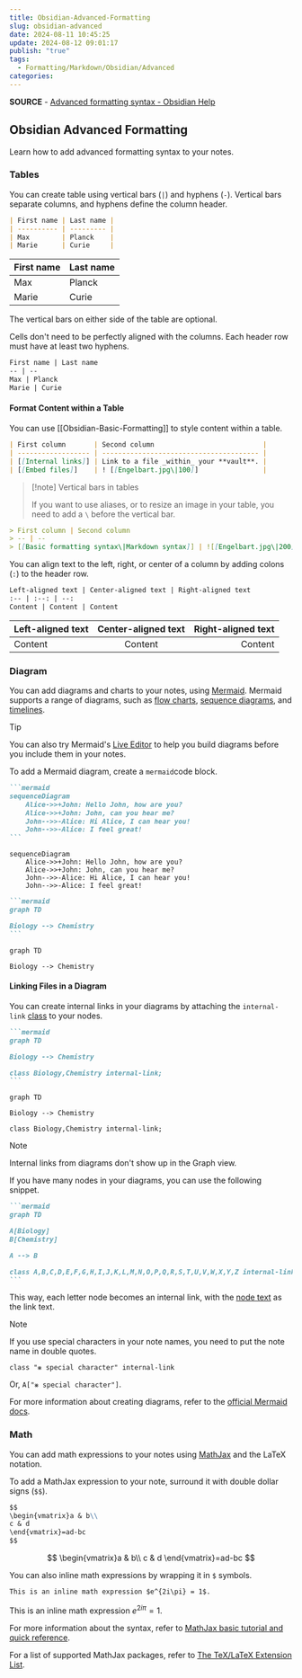 ```yaml
---
title: Obsidian-Advanced-Formatting
slug: obsidian-advanced
date: 2024-08-11 10:45:25
update: 2024-08-12 09:01:17
publish: "true"
tags:
  - Formatting/Markdown/Obsidian/Advanced
categories: 
---
```

**SOURCE** - [Advanced formatting syntax - Obsidian Help](https://help.obsidian.md/Editing+and+formatting/Advanced+formatting+syntax)

## Obsidian Advanced Formatting

Learn how to add advanced formatting syntax to your notes.

### Tables

You can create table using vertical bars (`|`) and hyphens (`-`). Vertical bars separate columns, and hyphens define the column header.

```md
| First name | Last name |
| ---------- | --------- |
| Max        | Planck    |
| Marie      | Curie     |
```

| First name | Last name |
| ---------- | --------- |
| Max        | Planck    |
| Marie      | Curie     |

The vertical bars on either side of the table are optional.

Cells don't need to be perfectly aligned with the columns. Each header row must have at least two hyphens.

```md
First name | Last name
-- | --
Max | Planck
Marie | Curie
```

#### Format Content within a Table

You can use [[Obsidian-Basic-Formatting]] to style content within a table.

```markdown
| First column       | Second column                           |
| ------------------ | --------------------------------------- |
| [[Internal links]] | Link to a file _within_ your **vault**. |
| [[Embed files]]    | ! [[Engelbart.jpg\|100]]                |
```

> [!note] Vertical bars in tables  
> 
> If you want to use aliases, or to resize an image in your table, you need to add a `\` before the vertical bar.

```md
> First column | Second column
> -- | --
> [[Basic formatting syntax\|Markdown syntax]] | ![[Engelbart.jpg\|200]]
```

You can align text to the left, right, or center of a column by adding colons (`:`) to the header row.

```md
Left-aligned text | Center-aligned text | Right-aligned text
:-- | :--: | --:
Content | Content | Content
```

Left-aligned text | Center-aligned text | Right-aligned text
:-- | :--: | --:
Content | Content | Content

### Diagram

You can add diagrams and charts to your notes, using [Mermaid](https://mermaid-js.github.io/). Mermaid supports a range of diagrams, such as [flow charts](https://mermaid.js.org/syntax/flowchart.html), [sequence diagrams](https://mermaid.js.org/syntax/sequenceDiagram.html), and [timelines](https://mermaid.js.org/syntax/timeline.html).

> [!tip]  
> You can also try Mermaid's [Live Editor](https://mermaid-js.github.io/mermaid-live-editor) to help you build diagrams before you include them in your notes.

To add a Mermaid diagram, create a `mermaid`code block.

````md
```mermaid
sequenceDiagram
    Alice->>+John: Hello John, how are you?
    Alice->>+John: John, can you hear me?
    John-->>-Alice: Hi Alice, I can hear you!
    John-->>-Alice: I feel great!
```
````

```mermaid
sequenceDiagram
    Alice->>+John: Hello John, how are you?
    Alice->>+John: John, can you hear me?
    John-->>-Alice: Hi Alice, I can hear you!
    John-->>-Alice: I feel great!
```

````md
```mermaid
graph TD

Biology --> Chemistry
```
````

```mermaid
graph TD

Biology --> Chemistry
```

#### Linking Files in a Diagram

You can create internal links in your diagrams by attaching the `internal-link` [class](https://mermaid.js.org/syntax/flowchart.html#classes) to your nodes.

````md
```mermaid
graph TD

Biology --> Chemistry

class Biology,Chemistry internal-link;
```
````

```mermaid
graph TD

Biology --> Chemistry

class Biology,Chemistry internal-link;
```

> [!note]  
> Internal links from diagrams don't show up in the Graph view.

If you have many nodes in your diagrams, you can use the following snippet.

````md
```mermaid
graph TD

A[Biology]
B[Chemistry]

A --> B

class A,B,C,D,E,F,G,H,I,J,K,L,M,N,O,P,Q,R,S,T,U,V,W,X,Y,Z internal-link;
```
````

This way, each letter node becomes an internal link, with the [node text](https://mermaid.js.org/syntax/flowchart.html#a-node-with-text) as the link text.

> [!note]  
> If you use special characters in your note names, you need to put the note name in double quotes.
> 
> ```
> class "⨳ special character" internal-link
> ```
> 
> Or, `A["⨳ special character"]`.

For more information about creating diagrams, refer to the [official Mermaid docs](https://mermaid.js.org/intro/).

### Math

You can add math expressions to your notes using [MathJax](http://docs.mathjax.org/en/latest/basic/mathjax.html) and the LaTeX notation.

To add a MathJax expression to your note, surround it with double dollar signs (`$$`).

```md
$$
\begin{vmatrix}a & b\\
c & d
\end{vmatrix}=ad-bc
$$
```

$$
\begin{vmatrix}a & b\\
c & d
\end{vmatrix}=ad-bc
$$

You can also inline math expressions by wrapping it in `$` symbols.

```md
This is an inline math expression $e^{2i\pi} = 1$.
```

This is an inline math expression $e^{2i\pi} = 1$.

For more information about the syntax, refer to [MathJax basic tutorial and quick reference](https://math.meta.stackexchange.com/questions/5020/mathjax-basic-tutorial-and-quick-reference).

For a list of supported MathJax packages, refer to [The TeX/LaTeX Extension List](http://docs.mathjax.org/en/latest/input/tex/extensions/index.html).

